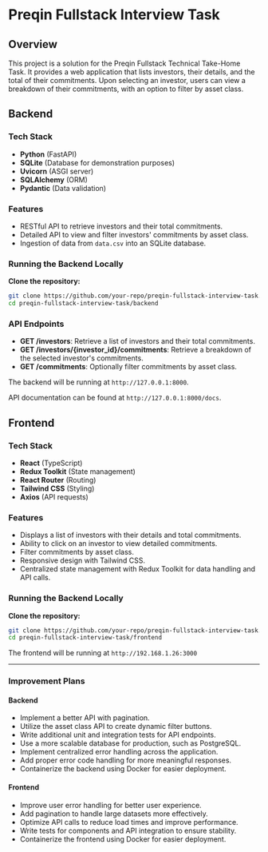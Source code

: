 # Preqin Fullstack Interview Task

## Overview

This project is a solution for the Preqin Fullstack Technical Take-Home Task. It provides a web application that lists investors, their details, and the total of their commitments. Upon selecting an investor, users can view a breakdown of their commitments, with an option to filter by asset class.

## Backend

### Tech Stack

- **Python** (FastAPI)
- **SQLite** (Database for demonstration purposes)
- **Uvicorn** (ASGI server)
- **SQLAlchemy** (ORM)
- **Pydantic** (Data validation)

### Features

- RESTful API to retrieve investors and their total commitments.
- Detailed API to view and filter investors' commitments by asset class.
- Ingestion of data from `data.csv` into an SQLite database.

### Running the Backend Locally

**Clone the repository:**

```bash
git clone https://github.com/your-repo/preqin-fullstack-interview-task.git
cd preqin-fullstack-interview-task/backend
```

### API Endpoints

- **GET /investors**: Retrieve a list of investors and their total commitments.
- **GET /investors/{investor_id}/commitments**: Retrieve a breakdown of the selected investor's commitments.
- **GET /commitments**: Optionally filter commitments by asset class.

The backend will be running at `http://127.0.0.1:8000`.

API documentation can be found at `http://127.0.0.1:8000/docs`.

## Frontend

### Tech Stack

- **React** (TypeScript)
- **Redux Toolkit** (State management)
- **React Router** (Routing)
- **Tailwind CSS** (Styling)
- **Axios** (API requests)

### Features

- Displays a list of investors with their details and total commitments.
- Ability to click on an investor to view detailed commitments.
- Filter commitments by asset class.
- Responsive design with Tailwind CSS.
- Centralized state management with Redux Toolkit for data handling and API calls.

### Running the Backend Locally

**Clone the repository:**

```bash
git clone https://github.com/your-repo/preqin-fullstack-interview-task.git
cd preqin-fullstack-interview-task/frontend
```

The frontend will be running at `http://192.168.1.26:3000`

---

### Improvement Plans

#### Backend

- Implement a better API with pagination.
- Utilize the asset class API to create dynamic filter buttons.
- Write additional unit and integration tests for API endpoints.
- Use a more scalable database for production, such as PostgreSQL.
- Implement centralized error handling across the application.
- Add proper error code handling for more meaningful responses.
- Containerize the backend using Docker for easier deployment.

#### Frontend

- Improve user error handling for better user experience.
- Add pagination to handle large datasets more effectively.
- Optimize API calls to reduce load times and improve performance.
- Write tests for components and API integration to ensure stability.
- Containerize the frontend using Docker for easier deployment.
